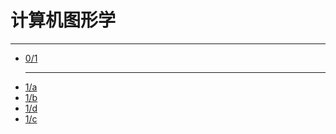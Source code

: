 <!DOCTYPE html>
<html>
	<head>
		<meta charset="utf-8">
		<title></title>
	</head>
	<body>
		<h1>计算机图形学</h1>
		<hr/>
	        <ul>
			<li><a href="task0.html"><span>0/1</span></a></li>
			<hr/>
			<li><a href="task1.html"><span>1/a</span></a></li>
			<li><a href="task2.html"><span>1/b</span></a></li>
			<li><a href="task4.html"><span>1/d</span></a></li>
			<li><a href="task3.html"><span>1/c</span></a></li>
		</ul>
	</body>
</html>

